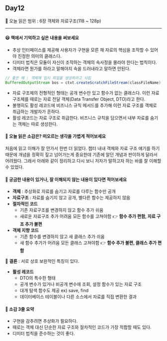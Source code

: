 ## Day12
🔖 오늘 읽은 범위 : 6장 객체와 자료구조(118 ~ 128p) 
  
---

#### 😃 책에서 기억하고 싶은 내용을 써보세요
- 추상 인터페이스를 제공해 사용자가 구현을 모른 채 자료의 핵심을 조작할 수 있어야 진정한 의미의 클래스다.
- 디미터 법칙은 모듈이 자신이 조작하는 객체의 속사정을 몰라야 한다는 법칙이다.
- 객체라면 뭔가를 하라고 말해야지 속을 드러내라고 말하면 안된다.
```java
// 좋은 예 : 객체에 임시 파일을 생성하라고 시킴
BufferedOutputStream bos = ctxt.createScratchFileStream(classFileName);
```
- 자료 구조체의 전형적인 형태는 공개 변수만 있고 함수가 없는 클래스다. 이런 자료 구조체를 때로는 자료 전달 객체(Data Transfer Object, DTO)라고 한다.
- 불행히도 활성 레코드에 비즈니스 규칙 메서드를 추가해 이런 자료 구조를 객체로 취급하는 개발자가 흔하다.
- 활성 레코드는 자료 구조로 취급한다. 비즈니스 규칙을 담으면서 내부 자료를 숨기는 객체는 따로 생성한다.

#### 🤔 오늘 읽은 소감은? 떠오르는 생각을 가볍게 적어보세요
처음에 읽고 이해가 잘 안가서 한번 더 읽었다. 챕터 내내 객체와 자료 구조 얘기를 하기 때문에 개념을 정확히 짚고 넘어가는게 중요한데 기존에 알던 개념과 판이하게 달라서 어려웠다. 그래서 아래와 같이 정리하고 다시 보니 저자가 말하고자 하는 바를 잘 이해할 수 있었다.

#### 🔎 궁금한 내용이 있거나, 잘 이해되지 않는 내용이 있다면 적어보세요 
- **객체** : 추상화로 자료를 숨기고 자료를 다루는 함수만 공개
- **자료구조** : 자료를 숨기지 않고 공개, 별다른 함수는 제공하지 않음
- **절차적인 코드**
  - 기존 자료구조를 변경하지 않고 함수 추가 쉬움
  - 새로운 자료구조 추가 어려움 모든 함수를 고쳐야함
  👉 **함수 추가 편함, 자료 구조 추가 불편**
- **객체 지향 코드**  
   - 기존 함수를 변경하지 않고 새 클래스 추가 쉬움
   - 새 함수 추가가 어려움 모든 클래스 고쳐야함
   👉 **함수 추가 불편, 클래스 추가 편함**

📌 **결론** : 서로 상호 보완적인 특징이 있다.

- **활성 레코드** 
  - DTO의 특수한 형태
  - 공개 변수가 있거나 비공개 변수에 조회, 설정 함수가 있는 자료 구조
  - 대개 탐색 함수도 제공 ex) save, find
  - 데이터베이스 테이블이나 다른 소스에서 자료를 직접 변환한 결과

#### 📝 소감 3줄 요약
- 구현을 감추려면 추상화가 필요하다.
- 때로는 객체 대신 단순한 자료 구조와 절차적인 코드가 가장 적합할 때도 있다.
- 디미터 법칙을 준수하는 것이 좋다.
